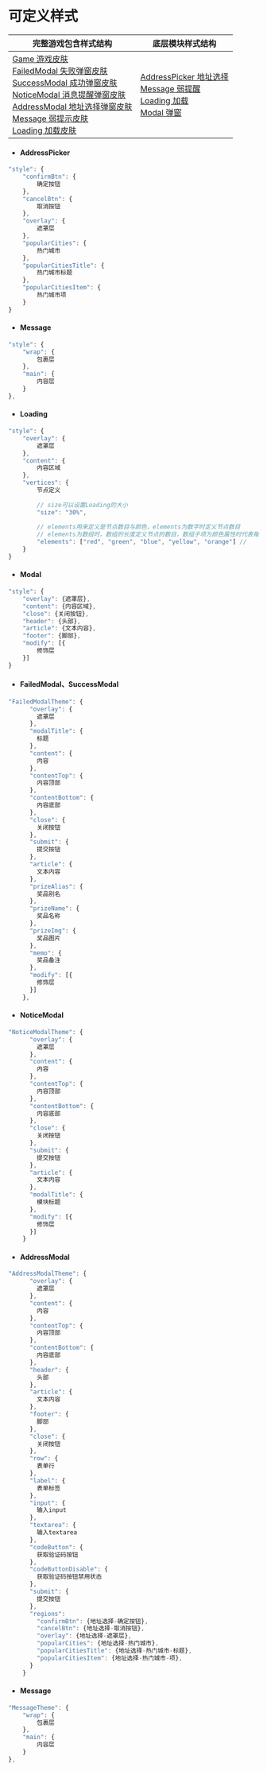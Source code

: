 # 可定义样式



| 完整游戏包含样式结构                                         | 底层模块样式结构                                             |
| ------------------------------------------------------------ | ------------------------------------------------------------ |
| [Game 游戏皮肤](./gamestyle.md)<br /> [FailedModal 失败弹窗皮肤](<#b>) <br />[SuccessModal 成功弹窗皮肤](<#b>)<br /> [NoticeModal 消息提醒弹窗皮肤](<#c>)<br /> [AddressModal 地址选择弹窗皮肤](<#d>) <br />[Message 弱提示皮肤](<#e>) <br />[Loading 加载皮肤](<#i>) | [AddressPicker 地址选择](<#g>)<br />[Message 弱提醒](<#h>)<br />[Loading 加载](<#i>)<br />[Modal 弹窗](<#j>) |



- #### <span id="g">AddressPicker</span>


```javascript
"style": {
    "confirmBtn": {
        确定按钮
    },
	"cancelBtn": {
        取消按钮
    },
	"overlay": {
		遮罩层
	},
	"popularCities": {
		热门城市
	},
	"popularCitiesTitle": {
        热门城市标题
	},
	"popularCitiesItem": {
        热门城市项
	}
}
```



- #### <span id="h">Message</span>


```javascript
"style": {
    "wrap": {
        包裹层
    },
    "main": {
        内容层
    }
},
```



- #### <span id="i">Loading</span>


```javascript
"style": {
    "overlay": {
        遮罩层
    },
	"content": {
		内容区域
	},
	"vertices": {
        节点定义
        
		// size可以设置Loading的大小
		"size": "30%", 
            
		// elements用来定义是节点数目与颜色，elements为数字时定义节点数目
        // elements为数组时，数组的长度定义节点的数目，数组子项为颜色属性时代表每个节点的颜色，用来定制彩色Loading
		"elements": ["red", "green", "blue", "yellow", "orange"] //
	}
}
```



- #### <span id="j">Modal</span>


```javascript
"style": {
	"overlay": {遮罩层}, 
	"content": {内容区域}, 
	"close": {关闭按钮}, 
	"header": {头部}, 
	"article": {文本内容}, 
	"footer": {脚部},
    "modify": [{
		修饰层 
    }]
}
```





- #### <span id="b">FailedModal、SuccessModal</span>


```javascript
"FailedModalTheme": {
      "overlay": {
        遮罩层
      },
      "modalTitle": {
        标题
      },
      "content": {
        内容
      },
      "contentTop": {
        内容顶部
      },
      "contentBottom": {
        内容底部
      },
      "close": {
        关闭按钮
      },
      "submit": {
        提交按钮
      },
      "article": {
        文本内容
      },
      "prizeAlias": {
		奖品别名	
      },
      "prizeName": {
        奖品名称
      },
      "prizeImg": {
        奖品图片
      },
      "memo": {
        奖品备注
      },
      "modify": [{
		修饰层 
      }]
    },
```



- #### <span id="c">NoticeModal</span>


```javascript
"NoticeModalTheme": {
      "overlay": {
        遮罩层
      },
      "content": {
        内容
      },
      "contentTop": {
        内容顶部
      },
      "contentBottom": {
        内容底部
      },
      "close": {
        关闭按钮
      },
      "submit": {
        提交按钮
      },
      "article": {
        文本内容
      },
      "modalTitle": {
        模块标题
      },
      "modify": [{
		修饰层 
      }]
    }
```



- #### <span id="d">AddressModal</span>


```javascript
"AddressModalTheme": {
      "overlay": {
        遮罩层
      },
      "content": {
        内容
      },
      "contentTop": {
        内容顶部
      },
      "contentBottom": {
        内容底部
      },
      "header": {
        头部
      },
      "article": {
        文本内容
      },
      "footer": {
        脚部
      },
      "close": {
        关闭按钮
      },
      "row": {
        表单行
      },
      "label": {
        表单标签
      },
      "input": {
        输入input
      },
      "textarea": {
        输入textarea
      },
      "codeButton": {
        获取验证码按钮
      },
      "codeButtonDisable": {
        获取验证码按钮禁用状态
      },
      "submit": {
        提交按钮
      },
      "regions": 
        "confirmBtn": {地址选择-确定按钮},
        "cancelBtn": {地址选择-取消按钮},
        "overlay": {地址选择-遮罩层},
        "popularCities": {地址选择-热门城市},
		"popularCitiesTitle": {地址选择-热门城市-标题},
		"popularCitiesItem": {地址选择-热门城市-项},
      }
    }
```



- #### <span id="e">Message</span>


```JavaScript
"MessageTheme": {
    "wrap": {
        包裹层
    },
    "main": {
        内容层
    }
},
```





